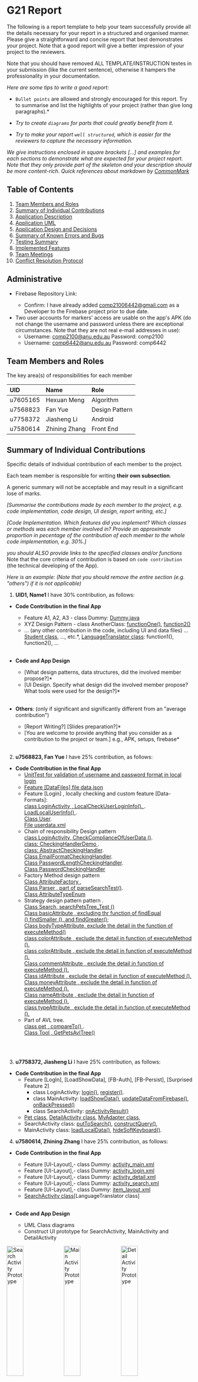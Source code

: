 # G21 Report

The following is a report template to help your team successfully provide all the details necessary for your report in a structured and organised manner. Please give a straightforward and concise report that best demonstrates your project. Note that a good report will give a better impression of your project to the reviewers.

Note that you should have removed ALL TEMPLATE/INSTRUCTION textes in your submission (like the current sentence), otherwise it hampers the professionality in your documentation.

*Here are some tips to write a good report:*

* `Bullet points` are allowed and strongly encouraged for this report. Try to summarise and list the highlights of your project (rather than give long paragraphs).*

* *Try to create `diagrams` for parts that could greatly benefit from it.*

* *Try to make your report `well structured`, which is easier for the reviewers to capture the necessary information.*

*We give instructions enclosed in square brackets [...] and examples for each sections to demonstrate what are expected for your project report. Note that they only provide part of the skeleton and your description should be more content-rich. Quick references about markdown by [CommonMark](https://commonmark.org/help/)*

## Table of Contents

1. [Team Members and Roles](#team-members-and-roles)
2. [Summary of Individual Contributions](#summary-of-individual-contributions)
3. [Application Description](#application-description)
4. [Application UML](#application-uml)
5. [Application Design and Decisions](#application-design-and-decisions)
6. [Summary of Known Errors and Bugs](#summary-of-known-errors-and-bugs)
7. [Testing Summary](#testing-summary)
8. [Implemented Features](#implemented-features)
9. [Team Meetings](#team-meetings)
10. [Conflict Resolution Protocol](#conflict-resolution-protocol)

## Administrative
- Firebase Repository Link: <insert-link-to-firebase-repository>
   - Confirm: I have already added comp21006442@gmail.com as a Developer to the Firebase project prior to due date.
- Two user accounts for markers' access are usable on the app's APK (do not change the username and password unless there are exceptional circumstances. Note that they are not real e-mail addresses in use):
   - Username: comp2100@anu.edu.au	Password: comp2100
   - Username: comp6442@anu.edu.au	Password: comp6442

## Team Members and Roles
The key area(s) of responsibilities for each member

| UID      | Name          | Role           |
|:---------|:--------------|:---------------|
| u7605165 | Hexuan Meng   | Algorithm      |
| u7568823 | Fan Yue       | Design Pattern |
| u7758372 | Jiasheng Li   | Android        |
| u7580614 | Zhining Zhang | Front End      |


## Summary of Individual Contributions

Specific details of individual contribution of each member to the project.

Each team member is responsible for writing **their own subsection**.

A generic summary will not be acceptable and may result in a significant lose of marks.

*[Summarise the contributions made by each member to the project, e.g. code implementation, code design, UI design, report writing, etc.]*

*[Code Implementation. Which features did you implement? Which classes or methods was each member involved in? Provide an approximate proportion in pecentage of the contribution of each member to the whole code implementation, e.g. 30%.]*

*you should ALSO provide links to the specified classes and/or functions*
Note that the core criteria of contribution is based on `code contribution` (the technical developing of the App).

*Here is an example: (Note that you should remove the entire section (e.g. "others") if it is not applicable)*

1. **UID1, Name1**  I have 30% contribution, as follows: <br>
  - **Code Contribution in the final App**
    - Feature A1, A2, A3 - class Dummy: [Dummy.java](https://gitlab.cecs.anu.edu.au/comp2100/group-project/ga-23s2/-/blob/main/items/media/_examples/Dummy.java)
    - XYZ Design Pattern -  class AnotherClass: [functionOne()](https://gitlab.cecs.anu.edu.au/comp2100/group-project/ga-23s2/-/blob/main/items/media/_examples/Dummy.java#L22-43), [function2()](the-URL)
    - ... (any other contribution in the code, including UI and data files) ... [Student class](../src/path/to/class/Student.java), ..., etc.*, [LanguageTranslator class](../src/path/to/class/LanguageTranslator.java): function1(), function2(), ... <br><br>

  - **Code and App Design** 
    - [What design patterns, data structures, did the involved member propose?]*
    - [UI Design. Specify what design did the involved member propose? What tools were used for the design?]* <br><br>

  - **Others**: (only if significant and significantly different from an "average contribution") 
    - [Report Writing?] [Slides preparation?]*
    - [You are welcome to provide anything that you consider as a contribution to the project or team.] e.g., APK, setups, firebase* <br><br>

2. **u7568823, Fan Yue**  I have 25% contribution, as follows: <br>
  - **Code Contribution in the final App**
     - [UnitTest for validation of  username and password format in local login](https://gitlab.cecs.anu.edu.au/u7758372/ga-23s2/-/blob/main/MyApplication/app/src/main/java/com/example/myapplication/tool/unitTest.java)
      - [Feature [DataFiles]  file  data.json ](https://gitlab.cecs.anu.edu.au/u7758372/ga-23s2/-/blob/main/MyApplication/app/src/main/res/raw/data.json)
       - Feature [Login] , locally checking  and custom feature [Data-Formats]:<br>[class  LoginActivity , LocalCheckUserLoginInfo(). ](https://gitlab.cecs.anu.edu.au/u7758372/ga-23s2/-/blob/main/MyApplication/app/src/main/java/com/example/myapplication/LoginActivity.java#L142).
       [LoadLocalUserInfo() ](https://gitlab.cecs.anu.edu.au/u7758372/ga-23s2/-/blob/main/MyApplication/app/src/main/java/com/example/myapplication/LoginActivity.java#L167) .<br>
       [Class User](https://gitlab.cecs.anu.edu.au/u7758372/ga-23s2/-/blob/main/MyApplication/app/src/main/java/com/example/myapplication/User.java).<br>
       [File userdata.xml ](https://gitlab.cecs.anu.edu.au/u7758372/ga-23s2/-/blob/main/MyApplication/app/src/main/res/xml/userdata.xml)
      - Chain of responsibility Design pattern  <br>[class LoginActivity, CheckComplianceOfUserData ()](https://gitlab.cecs.anu.edu.au/u7758372/ga-23s2/-/blob/main/MyApplication/app/src/main/java/com/example/myapplication/LoginActivity.java#L157).<br>
   [class: CheckingHandlerDemo ](https://gitlab.cecs.anu.edu.au/u7758372/ga-23s2/-/blob/main/MyApplication/app/src/main/java/com/example/myapplication/tool/CheckingHandler/CheckingHandlerDemo.java).<br>
   [class: AbstractCheckingHandler](https://gitlab.cecs.anu.edu.au/u7758372/ga-23s2/-/blob/main/MyApplication/app/src/main/java/com/example/myapplication/Interface/AbstractCheckingHandler.java).<br>
   [Class EmailFormatCheckingHandler](https://gitlab.cecs.anu.edu.au/u7758372/ga-23s2/-/blob/main/MyApplication/app/src/main/java/com/example/myapplication/tool/CheckingHandler/EmailFormatCheckingHandler.java).<br>
   [Class PasswordLengthCheckingHandler](https://gitlab.cecs.anu.edu.au/u7758372/ga-23s2/-/blob/main/MyApplication/app/src/main/java/com/example/myapplication/tool/CheckingHandler/PasswordCheckingHandler.java).<br>
   [Class PasswordCheckingHandler](https://gitlab.cecs.anu.edu.au/u7758372/ga-23s2/-/blob/main/MyApplication/app/src/main/java/com/example/myapplication/tool/CheckingHandler/PasswordLengthCheckingHandler.java)<br>
    -	Factory Method design pattern <br>[Class AttributeFactory ](https://gitlab.cecs.anu.edu.au/u7758372/ga-23s2/-/blob/main/MyApplication/app/src/main/java/com/example/myapplication/Parser/AttributeFolder/AttributeFactory.java),<br>
     [Class Parser , part of parseSearchTest()](https://gitlab.cecs.anu.edu.au/u7758372/ga-23s2/-/blob/main/MyApplication/app/src/main/java/com/example/myapplication/Parser/Parser.java#L72).<br>
     [Class AttributeTypeEnum](https://gitlab.cecs.anu.edu.au/u7758372/ga-23s2/-/blob/main/MyApplication/app/src/main/java/com/example/myapplication/tool/AttributeTypeEnum.java)<br>
    -	Strategy design pattern  pattern .<br>[Class Search, searchPetsTree_Test ()](https://gitlab.cecs.anu.edu.au/u7758372/ga-23s2/-/blob/main/MyApplication/app/src/main/java/com/example/myapplication/Parser/Search.java#L370)<br>
   [Class basicAttribute , excluding thr function of findEqual (),findSmaller (), and findGreater()](https://gitlab.cecs.anu.edu.au/u7758372/ga-23s2/-/blob/main/MyApplication/app/src/main/java/com/example/myapplication/Parser/AttributeFolder/basicAttribute.java);<br>
[Class bodyTypeAttribute, exclude the detail in the function of executeMethod()](https://gitlab.cecs.anu.edu.au/u7758372/ga-23s2/-/blob/main/MyApplication/app/src/main/java/com/example/myapplication/Parser/AttributeFolder/bodyTypeAttribute.java)<br>
[class colorAttribute , exclude the detail in function of executeMethod (). ](https://gitlab.cecs.anu.edu.au/u7758372/ga-23s2/-/blob/main/MyApplication/app/src/main/java/com/example/myapplication/Parser/AttributeFolder/colorAttribute.java)<br>
[class  colorAttribute , exclude the detail in function of executeMethod ().](https://gitlab.cecs.anu.edu.au/u7758372/ga-23s2/-/blob/main/MyApplication/app/src/main/java/com/example/myapplication/Parser/AttributeFolder/colorAttribute.java)<br>
[Class  commentAttribute , exclude the detail in function of executeMethod (). ](https://gitlab.cecs.anu.edu.au/u7758372/ga-23s2/-/blob/main/MyApplication/app/src/main/java/com/example/myapplication/Parser/AttributeFolder/commentAttribute.java)<br>
[Class idAttribute , exclude the detail in function of executeMethod ().](https://gitlab.cecs.anu.edu.au/u7758372/ga-23s2/-/blob/main/MyApplication/app/src/main/java/com/example/myapplication/Parser/AttributeFolder/idAttribute.java )<br>
[Class moneyAttribute , exclude the detail in function of executeMethod (). ](https://gitlab.cecs.anu.edu.au/u7758372/ga-23s2/-/blob/main/MyApplication/app/src/main/java/com/example/myapplication/Parser/AttributeFolder/moneyAttribute.java)<br>
[Class nameAttribute , exclude the detail in function of executeMethod (). ](https://gitlab.cecs.anu.edu.au/u7758372/ga-23s2/-/blob/main/MyApplication/app/src/main/java/com/example/myapplication/Parser/AttributeFolder/nameAttribute.java)<br>
[ class  typeAttribute , exclude the detail in function of executeMethod ().](https://gitlab.cecs.anu.edu.au/u7758372/ga-23s2/-/blob/main/MyApplication/app/src/main/java/com/example/myapplication/Parser/AttributeFolder/typeAttribute.java)<br>
    - Part of AVL tree. <br>[class pet , compareTo() ](https://gitlab.cecs.anu.edu.au/u7758372/ga-23s2/-/blob/main/MyApplication/app/src/main/java/com/example/myapplication/Pet.java#L50).<br>
     [Class Tool , GetPetsAvlTree()](https://gitlab.cecs.anu.edu.au/u7758372/ga-23s2/-/blob/main/MyApplication/app/src/main/java/com/example/myapplication/tool/Tool.java#L58)<br>

<br><br>

3. **u7758372, Jiasheng Li**  I have 25% contribution, as follows: <br>
- **Code Contribution in the final App**
    - Feature [LogIn], [LoadShowData], [FB-Auth], [FB-Persist], [Surprised Feature 2]
      - class LoginActivity: [login()](https://gitlab.cecs.anu.edu.au/u7758372/ga-23s2/-/blob/main/MyApplication/app/src/main/java/com/example/myapplication/LoginActivity.java#L57-100), [register()](https://gitlab.cecs.anu.edu.au/u7758372/ga-23s2/-/blob/main/MyApplication/app/src/main/java/com/example/myapplication/LoginActivity.java#L102-134).
      - class MainActivity: [loadShowData()](https://gitlab.cecs.anu.edu.au/u7758372/ga-23s2/-/blob/main/MyApplication/app/src/main/java/com/example/myapplication/MainActivity.java#L89-109), [updateDataFromFirebase()](https://gitlab.cecs.anu.edu.au/u7758372/ga-23s2/-/blob/main/MyApplication/app/src/main/java/com/example/myapplication/MainActivity.java#L144-167), [onBackPressed()](https://gitlab.cecs.anu.edu.au/u7758372/ga-23s2/-/blob/main/MyApplication/app/src/main/java/com/example/myapplication/MainActivity.java#L169-183)
      - class SearchActivity: [onActivityResult()](https://gitlab.cecs.anu.edu.au/u7758372/ga-23s2/-/blob/main/MyApplication/app/src/main/java/com/example/myapplication/SearchActivity.java#L85-120) 
    - [Pet class](https://gitlab.cecs.anu.edu.au/u7758372/ga-23s2/-/blob/main/MyApplication/app/src/main/java/com/example/myapplication/Pet.java), [DetailActivity class](https://gitlab.cecs.anu.edu.au/u7758372/ga-23s2/-/blob/main/MyApplication/app/src/main/java/com/example/myapplication/DetailActivity.java), [MyAdapter class](https://gitlab.cecs.anu.edu.au/u7758372/ga-23s2/-/blob/main/MyApplication/app/src/main/java/com/example/myapplication/MyAdapter.java),
    - SearchActivity class: [putToSearch()](https://gitlab.cecs.anu.edu.au/u7758372/ga-23s2/-/blob/main/MyApplication/app/src/main/java/com/example/myapplication/SearchActivity.java#L38-52), [constructQuery()](https://gitlab.cecs.anu.edu.au/u7758372/ga-23s2/-/blob/main/MyApplication/app/src/main/java/com/example/myapplication/SearchActivity.java#L54-83),
    - MainActivity class: [loadLocalData()](https://gitlab.cecs.anu.edu.au/u7758372/ga-23s2/-/blob/main/MyApplication/app/src/main/java/com/example/myapplication/MainActivity.java#L111-142), [hideSoftKeyboard()](https://gitlab.cecs.anu.edu.au/u7758372/ga-23s2/-/blob/main/MyApplication/app/src/main/java/com/example/myapplication/MainActivity.java#L185-195).

4. **u7580614, Zhining Zhang**  I have 25% contribution, as follows: <br>
  - **Code Contribution in the final App**
    - Feature [UI-Layout],- class Dummy: [activity_main.xml](https://gitlab.cecs.anu.edu.au/u7758372/ga-23s2/-/blob/main/MyApplication/app/src/main/res/layout/activity_main.xml)
    - Feature [UI-Layout],- class Dummy: [activity_login.xml](https://gitlab.cecs.anu.edu.au/u7758372/ga-23s2/-/blob/main/MyApplication/app/src/main/res/layout/activity_login.xml)
    - Feature [UI-Layout],- class Dummy: [activity_detail.xml](https://gitlab.cecs.anu.edu.au/u7758372/ga-23s2/-/blob/main/MyApplication/app/src/main/res/layout/activity_detail.xml)
    - Feature [UI-Layout],- class Dummy: [activity_search.xml](https://gitlab.cecs.anu.edu.au/u7758372/ga-23s2/-/blob/main/MyApplication/app/src/main/res/layout/activity_search.xml)
    - Feature [UI-Layout],- class Dummy: [item_layout.xml](https://gitlab.cecs.anu.edu.au/u7758372/ga-23s2/-/blob/main/MyApplication/app/src/main/res/layout/item_layout.xml)
    - [SearchActivity class](https://gitlab.cecs.anu.edu.au/-/ide/project/u7758372/ga-23s2/tree/main/-/MyApplication/app/src/main/java/com/example/myapplication/SearchActivity.java/)[LanguageTranslator class]<br><br>

- **Code and App Design**
  - UML Class diagrams 
  - Construct UI prototype for SearchActivity, MainActivity and DetailActivity

<img alt="Search Activity Prototype" src="Sample_pages_of_our_applications/SearchActivity_prototype.jpg" width="30%">
<img alt="Main Activity Prototype" src="Sample_pages_of_our_applications/MainActivity_prototype.jpg" width="30%">
<img alt="Detail Activity Prototype" src="Sample_pages_of_our_applications/DetailActivity_prototype.jpg" width="30%">

- **Others**:
    - [Report Writing?] [Slides preparation?]*
    - Firebase project setup: https://console.firebase.google.com/u/1/project/petconnect-2ea29/overview
        * Account Number: comp2100.6442.g21@gmail.com Password: comp.G21!
    - APK generating
    - Android project setup and demo
    - Git repo setup and management
    - Team management

<br><br>

4. **u7605165, Hexuan Meng**  I have 25% contribution, as follows: <br>
  - **Code Contribution in the final App**
    - Feature [Search], [Search-Invalid] - class Attribute: [Attribute.java](https://gitlab.cecs.anu.edu.au/u7758372/ga-23s2/-/blob/main/MyApplication/app/src/main/java/com/example/myapplication/Parser/Attribute.java)
    - class Parser: [Parser.java](https://gitlab.cecs.anu.edu.au/u7758372/ga-23s2/-/blob/main/MyApplication/app/src/main/java/com/example/myapplication/Parser/Parser.java)
    - class Search: [Search.java](https://gitlab.cecs.anu.edu.au/u7758372/ga-23s2/-/blob/main/MyApplication/app/src/main/java/com/example/myapplication/Parser/Search.java)
    - class Token: [Token.java](https://gitlab.cecs.anu.edu.au/u7758372/ga-23s2/-/blob/main/MyApplication/app/src/main/java/com/example/myapplication/Parser/Token.java)
    - class Tokenizer: [Tokenizer.java](https://gitlab.cecs.anu.edu.au/u7758372/ga-23s2/-/blob/main/MyApplication/app/src/main/java/com/example/myapplication/Parser/Tokenizer.java) <br>

  - **Code and App Design** 
    - AVL tree - class AVLTree: [AVLTree.java](https://gitlab.cecs.anu.edu.au/u7758372/ga-23s2/-/blob/main/MyApplication/app/src/main/java/com/example/myapplication/AVLTree/AVLTree.java)

<br><br>
## Application Description

Our application PetConnect is designed for pet adoption. PetConnect provides convenient, customized services for caring pet adopters.
Adopters can find their best-fit pets by PetConnect based on their favorite pet type, coat color, and body type.
PetConnect also provides an estimated adoption budget and comments from other users for adopters to refer to.

We believe that our design of PetConnect which takes into account the individual needs and abilities of adopters can significantly improve the adoption rate and quality of poor pets.

<img alt="Login Page" src="Sample_pages_of_our_applications/sample1.png" width="24%">
<img alt="Search Page" src="Sample_pages_of_our_applications/sample2.png" width="24%">
<img alt="Result Page" src="Sample_pages_of_our_applications/sample3.png" width="24%">
<img alt="Details Page" src="Sample_pages_of_our_applications/sample4.png" width="24%">

### Application Use Cases and or Examples

1. Target Users: Adopters who have preferences for pet characteristics
   * Users can search for pets based on criteria such as pet type (e.g., dog, cat, rabbit), coat color, and body type (e.g., small, medium, large).
   * Users can search and browse comments to get additional information about pets.
   * The application will provide a list of pets that match the user's preferences, helping them find their best-fit pet.

2. Target Users: Adopters with limited financial means
   * Users can set a budget and receive recommendations within their specified limits.
   * PetConnect offers a feature to estimate the adoption budget, which considers factors like the pet's breed, age, and expected ongoing costs (e.g., food, veterinary care).

3. Target Users: Owners of their lost pets
   * Users can find their pets by searching pets' names, characteristics or any information about missing.

4. Target Users: Investors (e.g., herdsman, zoo, working animal training center, etc).
   * Users can look for the animals they need based on searching characteristics and comments and observing the photos
<hr> 

### Application UML
#### UML Class diagram of the whole application
![UML Class diagram of the whole application](UML_diagrams/MainActivity_structure.svg) <br>
#### UML Class diagram of Login and Sign up process
![UML Class diagram of Login and Sign up process](UML_diagrams/LoginActivity_structure.svg) <br>
#### UML Class diagram of AVL Tree implementation
![UML Class diagram of AVL Tree implementation](UML_diagrams/AVLTree_structure.svg) <br>

<hr>

## Application Design and Decisions

<hr>

### Data Structures

*I used the following data structures in my project:*

1. *AVL tree*
   * *Objective: used for storing pets for [Search] feature.*
   * *Code Locations: defined in [Class AVLTree](https://gitlab.cecs.anu.edu.au/u7758372/ga-23s2/-/blob/main/MyApplication/app/src/main/java/com/example/myapplication/AVLTree/AVLTree.java)*
   * *Reasons:*
      * *Dynamic Operations*<br>
      It is more efficient than Red-black tree for searching with a time complexity O(log n).We don't need to often insert items into the tree, so the performance of insertion is not as important as searching.
      * *Balanced Binary Search Trees* <br>
      AVL trees are a type of self-balancing binary search tree. Every insertion operation ensures that the tree remains balanced, which means the height of the tree is always maintained at `O(log n)`. This ensures that search operations are fast and have a time complexity of `O(log n)` and is much better than many sorting algorithms that might require O(n) space..
      * *In-Order Traversal Efficiency*: <br>
      there's a need in our application to retrieve data in a sorted manner (e.g., display all pets in money-descending order), AVL trees allow efficient in-order traversal.
      * *Memory Usage*: <br>
      Unlike Hash Maps or Hash Tables which might use arrays and linked lists with additional overhead for handling collisions, AVL trees use a simple node-based structure. Each node in the AVL tree typically contains the data, a height (integer), and pointers to left and right children. This can lead to efficient memory usage.

<hr>

### Design Patterns

1. *Chain of responsibility Design Pattern*
   * *Objective:* used for validate the format of username and password in Login function.
   * *Code Locations:* defined in [Class LoginActivity, CheckComplianceOfUserData () ](https://gitlab.cecs.anu.edu.au/u7758372/ga-23s2/-/blob/main/MyApplication/app/src/main/java/com/example/myapplication/LoginActivity.java#L164)<br>
and proceed in [class: CheckingHandlerDemo ](https://gitlab.cecs.anu.edu.au/u7758372/ga-23s2/-/blob/main/MyApplication/app/src/main/java/com/example/myapplication/tool/CheckingHandler/CheckingHandlerDemo.java); 
[class: AbstractCheckingHandler ](https://gitlab.cecs.anu.edu.au/u7758372/ga-23s2/-/blob/main/MyApplication/app/src/main/java/com/example/myapplication/Interface/AbstractCheckingHandler.java) <br>and [Class EmailFormatCheckingHandler](https://gitlab.cecs.anu.edu.au/u7758372/ga-23s2/-/blob/main/MyApplication/app/src/main/java/com/example/myapplication/tool/CheckingHandler/EmailFormatCheckingHandler.java) , 
[Class PasswordLengthCheckingHandler ](https://gitlab.cecs.anu.edu.au/u7758372/ga-23s2/-/blob/main/MyApplication/app/src/main/java/com/example/myapplication/tool/CheckingHandler/PasswordCheckingHandler.java) ,<br>
[Class PasswordCheckingHandler](https://gitlab.cecs.anu.edu.au/u7758372/ga-23s2/-/blob/main/MyApplication/app/src/main/java/com/example/myapplication/tool/CheckingHandler/PasswordLengthCheckingHandler.java)
   * *Reasons:*
      * Modularity: The system can be made more modular by encapsulating each check (such as email format, password length, password format, etc.) in a separate class or module. Without changing the current code, we could quickly add a new link in the chain if a new validation requirement arose. 
      * Flexibility:Simply rearranging the chain's links will result in a new order for the checks. For example, we only need to rearrange the links if we choose to verify the strength of the password before the email format.
      * Maintainability:In the event that a specific validation logic needs to be modified in the future, we just need to update that link in the chain; the other checks remain unchanged.
      * Decoupling:The pattern separates the receivers—the individual validation checks—from the sender, which in this case is the portion of our app that initiates the login validation. The system's constituent parts can remain independent and cohesive thanks to this decoupling. 
      * Stop On Failure:The chain can be stopped as soon as one of the validators fails, depending on how we implement it. This can be effective because, once a failure is identified, it won't call upon additional validators needlessly. 

1. *Factory Method Design Pattern*
   * *Objective:* used for create a specified filter-attribute regarding the input-query.
   * *Code Locations:*defined in [Class AttributeFactory](https://gitlab.cecs.anu.edu.au/u7758372/ga-23s2/-/blob/main/MyApplication/app/src/main/java/com/example/myapplication/Parser/AttributeFolder/AttributeFactory.java);<br>
and proceed in  [class: Parser , part of parseSearchTest()](https://gitlab.cecs.anu.edu.au/u7758372/ga-23s2/-/blob/main/MyApplication/app/src/main/java/com/example/myapplication/Parser/Parser.java#L74);<br>
[class: AbstractCheckingHandler ](https://gitlab.cecs.anu.edu.au/u7758372/ga-23s2/-/blob/main/MyApplication/app/src/main/java/com/example/myapplication/Interface/AbstractCheckingHandler.java);<br>
[Class AttributeTypeEnum ](https://gitlab.cecs.anu.edu.au/u7758372/ga-23s2/-/blob/main/MyApplication/app/src/main/java/com/example/myapplication/tool/AttributeTypeEnum.java)
   * *Reasons:*
      * Variability in Attribute Types: A factory can assist in creating the appropriate kind of attribute based on the query input if we anticipate having many more attribute types in the future than just "money" and "color." 
      * Complex Creation Logic: Coding can become cleaner and easier to maintain if an attribute creation process (such as initializing related data structures, setting default values, etc.) is complex and is contained within a factory.
      * Extensibility:We may add more features as our app develops. We can easily expand our attribute creation process with the aid of a factory method. 

3. *Strategy Design Pattern*
   * *Objective:* used for filter the data sample with different logic.
   * *Code Locations:* [Class Search, searchPetsTree_Test ()](https://gitlab.cecs.anu.edu.au/u7758372/ga-23s2/-/blob/main/MyApplication/app/src/main/java/com/example/myapplication/Parser/Search.java#L370);<br>
defined in [Class IAttribute](https://gitlab.cecs.anu.edu.au/u7758372/ga-23s2/-/blob/main/MyApplication/app/src/main/java/com/example/myapplication/Interface/IAttribute.java);<br>
and proceed in [Class basicAttribute , excluding thr function of findEqual (),findSmaller (), and findGreater()](https://gitlab.cecs.anu.edu.au/u7758372/ga-23s2/-/blob/main/MyApplication/app/src/main/java/com/example/myapplication/Parser/AttributeFolder/basicAttribute.java);<br>
[Class bodyTypeAttribute, exclude the detail in the function of executeMethod()](https://gitlab.cecs.anu.edu.au/u7758372/ga-23s2/-/blob/main/MyApplication/app/src/main/java/com/example/myapplication/Parser/AttributeFolder/bodyTypeAttribute.java)
[class colorAttribute , exclude the detail in function of executeMethod (). ](https://gitlab.cecs.anu.edu.au/u7758372/ga-23s2/-/blob/main/MyApplication/app/src/main/java/com/example/myapplication/Parser/AttributeFolder/colorAttribute.java)<br>
[class  colorAttribute , exclude the detail in function of executeMethod ().](https://gitlab.cecs.anu.edu.au/u7758372/ga-23s2/-/blob/main/MyApplication/app/src/main/java/com/example/myapplication/Parser/AttributeFolder/colorAttribute.java)<br>
[Class  commentAttribute , exclude the detail in function of executeMethod (). ](https://gitlab.cecs.anu.edu.au/u7758372/ga-23s2/-/blob/main/MyApplication/app/src/main/java/com/example/myapplication/Parser/AttributeFolder/commentAttribute.java)<br>
[Class idAttribute , exclude the detail in function of executeMethod ().](https://gitlab.cecs.anu.edu.au/u7758372/ga-23s2/-/blob/main/MyApplication/app/src/main/java/com/example/myapplication/Parser/AttributeFolder/idAttribute.java )<br>
[Class moneyAttribute , exclude the detail in function of executeMethod (). ](https://gitlab.cecs.anu.edu.au/u7758372/ga-23s2/-/blob/main/MyApplication/app/src/main/java/com/example/myapplication/Parser/AttributeFolder/moneyAttribute.java)<br>
[Class nameAttribute , exclude the detail in function of executeMethod (). ](https://gitlab.cecs.anu.edu.au/u7758372/ga-23s2/-/blob/main/MyApplication/app/src/main/java/com/example/myapplication/Parser/AttributeFolder/nameAttribute.java)<br>
[ class  typeAttribute , exclude the detail in function of executeMethod ().](https://gitlab.cecs.anu.edu.au/u7758372/ga-23s2/-/blob/main/MyApplication/app/src/main/java/com/example/myapplication/Parser/AttributeFolder/typeAttribute.java)<br>
   * *Reasons:*
      * Encapsulation of Filtering Logic: Every filtering criterion (like money or color) can be contained within a separate class. This makes the codebase clean and organized by guaranteeing that the logic for each criterion is isolated. 
      * Flexibility in Filtering: Future filtering criteria can be easily added with the Strategy pattern. We can simply add a new filtering strategy without changing the existing code if we later decide to filter based on another attribute, like "size" or "date." 
      * Dynamic Filter Selection:We can choose the best filtering strategy at runtime because the filtering logic is separated from the main application logic. For example, once the query has been parsed, we can use the user's input to dynamically instantiate and apply the required filter strategies. 
      * Maintainability and Extensibility:Because every strategy class is in charge of a particular kind of filtering, the Single Responsibility Principle is encouraged. It is now simpler to identify problems, update specific filter logic, and expand the system with additional filter types thanks to this separation.  
      * Testability: The decoupling and modularization of the filtering logic makes it simpler to write unit tests for every strategy. To make sure that every component of your filtering logic functions as intended, you can test each filtering criterion separately. 
<hr>

### Parser

### <u>Grammar(s)</u>
We designed two grammars, the first one is more strict than the second.
   * *Reasons:*
      * We want our app to return accurate search results if the search input strictly follows our first grammar.
      * we also want it to accept a broader range of search inputs, and return the results based on the parts that can be recognized by our second grammar.

In conclusion, compared with only using one grammar, our design can accept more search inputs, and guarantee the correctness of search results without crashing our app. 

First grammar for normal search:

Production Rules:

    <Search> ::= (<Attribute> <separator>){0-6} <Attribute> | <>
    <Attribute> ::= <identifier> <operator> (<numeric literal> | <string literal>){0-1}

Second grammar for invalid search:

Production Rules:

    <Search> ::= <attribute>*
    <Attribute> ::= <identifier> <operator>{0-1} (<numeric literal> | <string literal>){0-1}


### <u>Tokenizers and Parsers</u>

   * *Code Locations: defined in [Class Tokenizer](https://gitlab.cecs.anu.edu.au/u7758372/ga-23s2/-/blob/main/MyApplication/app/src/main/java/com/example/myapplication/Parser/Tokenizer.java) and [Class Parser](https://gitlab.cecs.anu.edu.au/u7758372/ga-23s2/-/blob/main/MyApplication/app/src/main/java/com/example/myapplication/Parser/Parser.java)*

Since we have two grammars, we created two parse methods for each grammar. If the first parse method failed to parse the input, we will use another method to parse it. This means we can handle both valid and invalid inputs accordingly without crashing our app.

<hr>

## Implemented Features

### Basic Features
1. [LogIn]. Users must be able to log in (not necessarily sign up). (easy)
   * Important: You must include the following two accounts for markers' access to your App:
     * Username: comp2100@anu.edu.au&emsp;Password: comp2100
     * Username: comp6442@anu.edu.au&emsp;Password: comp6442
   * Code: [Class LoginActivity, method login](https://gitlab.cecs.anu.edu.au/u7758372/ga-23s2/-/blob/main/MyApplication/app/src/main/java/com/example/myapplication/LoginActivity.java#L57-100) and [method register](https://gitlab.cecs.anu.edu.au/u7758372/ga-23s2/-/blob/main/MyApplication/app/src/main/java/com/example/myapplication/LoginActivity.java#L102-134)
   * Description of your implementation:
     * User will log in by:
         1. Firebase Authentication if network is available,
         2. Local user information if (a) fails, by method [LocalCheckUserLoginInfo](https://gitlab.cecs.anu.edu.au/u7758372/ga-23s2/-/blob/main/MyApplication/app/src/main/java/com/example/myapplication/LoginActivity.java#L136-148).
     * And this method will check if:
         1. Input is empty,
         2. Input is in right format, by method [CheckComplianceOfUserData](https://gitlab.cecs.anu.edu.au/u7758372/ga-23s2/-/blob/main/MyApplication/app/src/main/java/com/example/myapplication/LoginActivity.java#L150-159).
     * And will display the corresponding result messages by Toast if login fails.

2. [DataFiles] ,Create data file(s) with at least 2,500 valid data instances,
   * Code to the Data File ：[File  data.json](https://gitlab.cecs.anu.edu.au/u7758372/ga-23s2/-/blob/main/MyApplication/app/src/main/res/raw/data.json)

3. [LoadShowData]. When a user is logged in, load data (from the file(s) and/or Firebase) at regular time intervals,
   and visualise the same in the App. <br> (e.g., If the main page contains a list of featured products, the user may see
   an increased number of products; <br> as well as receive notifications from interactions simulated from the data
   stream). (medium)
   * Code: [Class MainActivity, method loadShowData](https://gitlab.cecs.anu.edu.au/u7758372/ga-23s2/-/blob/main/MyApplication/app/src/main/java/com/example/myapplication/MainActivity.java#L89-109)
   * Description of your implementation:
     * The application will load data and show:
       1. All the data if user doesn't input a query in SearchActivity,
       2. Search result if user inputs a query in SearchActivity.

4. [Search]. Users must be able to search for information on your app. (medium)<br>
   The application is dependent on your app theme. E.g., search for information of products, users, by certain
   criteria (e.g. #apple $1-2).
   * Code: [Class Search](https://gitlab.cecs.anu.edu.au/u7758372/ga-23s2/-/blob/main/MyApplication/app/src/main/java/com/example/myapplication/Parser/Search.java)
   * Description of feature: This feature enables users to get search results based on their input. <br>
   * Description of your implementation: When users input their search, we use our parser to parse that string into a search object. Then we will get all the pets according to the user's specified budget, because the pets are inserted in our tree data structure by their price. By doing so, we can increase the performance of each search operation. After that, we just perform search against other attributes in the search object. <br>

### Custom Features
Feature Category: Search-related features <br>
1. [Search-Invalid]. On top of giving search results from valid inputs, search functionality can process and correctly handle partially invalid search queries and give meaningful results. (medium)
   * Code: [Class Search](https://gitlab.cecs.anu.edu.au/u7758372/ga-23s2/-/blob/main/MyApplication/app/src/main/java/com/example/myapplication/Parser/Search.java)
   * Description of feature: This feature allows users to input partial invalid search, then return the results based on the valid part of their search without crashing the app.  <br>
   * Description of your implementation: When users input their search, we first parse it according to our first grammar as a normal search. If any illegal production exception are thrown, we will catch it then use our second grammar to parse the input string. If our parser can recognize any part of the search, we return the results accordingly.

2. [Search-Filter]. Sort and filter a list of items returned from searches, with the use of suitable UI components. (easy)
    * Code: [Class SearchActivity, entire file](https://gitlab.cecs.anu.edu.au/u7758372/ga-23s2/-/blob/main/MyApplication/app/src/main/java/com/example/myapplication/SearchActivity.java)
    * Help users pre-filter search results with a simple and intuitive UI to quickly reach their search goals.

<br><br>
Feature Category: UI Design and Testing <br>
1. [UI-Layout]. Incorporate suitable layout adjustments in the UI components for portrait and landscape layout variants, as well as different screen sizes. (easy)
    * Code: [Class activity_main, entire file](https://gitlab.cecs.anu.edu.au/u7758372/ga-23s2/-/blob/main/MyApplication/app/src/main/res/layout/activity_main.xml)
    * [Class activity_login, entire file](https://gitlab.cecs.anu.edu.au/u7758372/ga-23s2/-/blob/main/MyApplication/app/src/main/res/layout/activity_login.xml)
    * [Class activity_detail, entire file](https://gitlab.cecs.anu.edu.au/u7758372/ga-23s2/-/blob/main/MyApplication/app/src/main/res/layout/activity_detail.xml)
    * [Class activity_search, entire file](https://gitlab.cecs.anu.edu.au/u7758372/ga-23s2/-/blob/main/MyApplication/app/src/main/res/layout/activity_search.xml)
    * [Class item_layout, entire file](https://gitlab.cecs.anu.edu.au/u7758372/ga-23s2/-/blob/main/MyApplication/app/src/main/res/layout/item_layout.xml)
    * Description of your implementation:
        1. User-friendly design
           The PetConnect interface is intuitive and user-friendly, with important buttons (such as the login and
           register buttons, as well as the query button) located within reach of the user's one-handed thumb, ensuring
           that users can easily navigate and use the application's various functions.
        2. Consistent UI style
           The app ensures a consistent look and feel by using a uniform dark background scheme, as well as brightly
           colored fonts and buttons, which enhances the overall user experience.
        3. Responsive design
           PetConnect's layout takes into account different screen sizes and resolutions, such as 19:9, 18:9, and 16:9,
           ensuring that it performs well on a variety of devices.
        4. Attention to detail
           The UI interface uses gradient shadows to make elements more attractive, and rounded bubble styles to wrap
           important fonts, emphasizing the depth and multi-dimensionality of the design.
        5. Optimized list display
           The use of ListViews and custom adapters ensures that comments and other list content are displayed
           effectively.
        6. Interactivity and Feedback
           Effective UI elements such as AutoCompleteTextView and RangeSlider interact with users and provide them with
           the necessary feedback to make the application more dynamic and interactive.


<br><br>
Feature Category: Greater Data Usage, Handling and Sophistication <br>
1. [Data-Formats]. Read data from local files in at least 2 different formats (JSON, XML, etc.). (easy)
    * Code:[Class LoginActivity , LocalCheckUserLoginInfo()](https://gitlab.cecs.anu.edu.au/u7758372/ga-23s2/-/blob/main/MyApplication/app/src/main/java/com/example/myapplication/LoginActivity.java#L142) and [LoadLocalUserInfo() ](https://gitlab.cecs.anu.edu.au/u7758372/ga-23s2/-/blob/main/MyApplication/app/src/main/java/com/example/myapplication/LoginActivity.java#L167),<br>[Class User ](https://gitlab.cecs.anu.edu.au/u7758372/ga-23s2/-/blob/main/MyApplication/app/src/main/java/com/example/myapplication/User.java).
    [File userdata.xml](https://gitlab.cecs.anu.edu.au/u7758372/ga-23s2/-/blob/main/MyApplication/app/src/main/res/xml/userdata.xml).
    [File  data.json ](https://gitlab.cecs.anu.edu.au/u7758372/ga-23s2/-/blob/main/MyApplication/app/src/main/res/raw/data.json)
    * Description of your implementation: storing the data sample in json format  and storing the user’s username and password in xml format. The json used to get the datasample. And the xml used to checking the validation of the input information.

<br><br>
Feature Category: Firebase Integration <br>
1. [FB-Auth]. Use Firebase to implement User Authentication/Authorisation. (easy)
    * Code: [Class LoginActivity, method login](https://gitlab.cecs.anu.edu.au/u7758372/ga-23s2/-/blob/main/MyApplication/app/src/main/java/com/example/myapplication/LoginActivity.java#L57-100) and [method register](https://gitlab.cecs.anu.edu.au/u7758372/ga-23s2/-/blob/main/MyApplication/app/src/main/java/com/example/myapplication/LoginActivity.java#L102-134)
    * Description of your implementation:
      * User will log in or sign up by Firebase Authentication if network is available,
      * And will display the corresponding result messages by Toast if login or sign up fails.

2. [FB-Persist]. Use Firebase to persist all data used in your app. (medium)
   * Code: [Class MainActivity, method updateDataFromFirebase](https://gitlab.cecs.anu.edu.au/u7758372/ga-23s2/-/blob/main/MyApplication/app/src/main/java/com/example/myapplication/MainActivity.java#L144-167)
   * Description of your implementation:
     * Method to fetch latest data from Firebase when network is available,
     * Load local data instead when it's fetching because this task is asynchronous,
     * So once it's done, it will update the data loaded by application.
<hr>

### Surprised Features

1. How to rank the items returned for a given search (a ranking algorithm);
   * Code: [Class AVLTree, method insert](https://gitlab.cecs.anu.edu.au/u7758372/ga-23s2/-/blob/main/MyApplication/app/src/main/java/com/example/myapplication/AVLTree/AVLTree.java#L35-67) and [Class Pet, method compareTo](https://gitlab.cecs.anu.edu.au/u7758372/ga-23s2/-/blob/main/MyApplication/app/src/main/java/com/example/myapplication/Pet.java#L49-52)
   * Explanations on solution:
       * All search results will be ranked depends on the cost of pets in our project, from low to high,
       * Because our application aims to 

2. Log previous searches and user information to improve search results;
   * Code: [Class SearchActivity, method onActivityResult](https://gitlab.cecs.anu.edu.au/u7758372/ga-23s2/-/blob/main/MyApplication/app/src/main/java/com/example/myapplication/SearchActivity.java#L85-120) and [Class MainActivity, method onBackPressed](https://gitlab.cecs.anu.edu.au/u7758372/ga-23s2/-/blob/main/MyApplication/app/src/main/java/com/example/myapplication/MainActivity.java#L169-183)
   * Explanations on solution:
     * Because of Android logic, information will lose in transferring between activities, especially returning from the next activity,
     * In our project, the query may not be updated in SearchActivity if users keep searching in MainActivity,
     * Thus, we want to return the last query from MainActivity to SearchActivity to maintain smooth user experiences.

3. A strategy for showing ads (promoted items);
   * Explanations on solution:
     * We have decided not to show ads at present for the following reasons:
       1. Showing ads early in the app's launch can give users a bad first impression.
       2. An application showing ads early in its launch is generally regarded as an **Adware**.
       3. As our application is for charity, we don't exploit poor displaced animals for profit.
     * However, if we are unable to keep running in the future, we may consider including a small amount of ads.

4. A new strategy for visualising the traditional list of results.
   * Not implemented.

<br> <hr>

## Summary of Known Errors and Bugs

*[Where are the known errors and bugs? What consequences might they lead to?]*
*List all the known errors and bugs here. If we find bugs/errors that your team does not know of, it shows that your testing is not thorough.*

*Here is an example:*

1. *Bug 1:*
   - *A space bar (' ') in the sign in email will crash the application.*
   - ...

2. *Bug 2:*
3. ...

<br> <hr>


## Testing Summary

*[What features have you tested? What is your testing coverage?]*
*Please provide some screenshots of your testing summary, showing the achieved testing coverage. Feel free to provide further details on your tests.*

*Here is an example:*

1. Tests for Search
   - Code: [TokenizerTest Class, entire file](https://gitlab.cecs.anu.edu.au/u7758372/ga-23s2/-/blob/main/MyApplication/app/src/main/java/com/example/myapplication/Parser/TokenizerTest.java) for the [Tokenizer Class, entire file](https://gitlab.cecs.anu.edu.au/u7758372/ga-23s2/-/blob/main/MyApplication/app/src/main/java/com/example/myapplication/Parser/Tokenizer.java)
   
   ![TokenizerTest.png](./TokenizerTest.png)
   - Code: [AVLTreeTest Class, entire file](https://gitlab.cecs.anu.edu.au/u7758372/ga-23s2/-/blob/main/MyApplication/app/src/main/java/com/example/myapplication/AVLTree/AVLTreeTest.java) for the [AVLTree Class, entire file](https://gitlab.cecs.anu.edu.au/u7758372/ga-23s2/-/blob/main/MyApplication/app/src/main/java/com/example/myapplication/AVLTree/AVLTree.java)

   ![AVLTreeTest.png](./AVLTreeTest.png)
   - *Number of test cases: 10*
   - *Code coverage: 100%*
   - *Types of tests created and descriptions: Black box tests to test the functionality of tokenizer and tree data structure*

2. Tests for the format-validation-method of username and password 

   - [unitTest  Class](https://gitlab.cecs.anu.edu.au/u7758372/ga-23s2/-/blob/main/MyApplication/app/src/main/java/com/example/myapplication/tool/unitTest.java) for the[CheckingHandlerDemo Class]( https://gitlab.cecs.anu.edu.au/u7758372/ga-23s2/-/blob/main/MyApplication/app/src/main/java/com/example/myapplication/tool/CheckingHandler/CheckingHandlerDemo.java).
   - Number of test cases:  6
   - Code coverage:100%
   - Types of tests created and descriptions:  
   test the format-validation-method of username and password. Wrong format will return relevant result. For instance, if the password is “123456678”, the test would return “the password should contain digitals and letters”
   ![image.png](./image.png)
<br> <hr>


## Team Management

### Team Meetings
* Link to the minutes of your meetings like above. There must be at least 4 team meetings.
  (each commited within 2 days aftre the meeting)
* Your meetings should also have a reasonable date spanning across Week 6 to 11.*


- *[Team Meeting 1](meeting1.md)*
- *[Team Meeting 2](meeting2.md)*
- *[Team Meeting 3](meeting3.md)*
- *[Team Meeting 4](meeting4.md)*
<hr>

### Conflict Resolution Protocol
1. **Open Communication**:
- Encourage open and honest communication within the team. Team members should feel comfortable expressing concerns, ideas, and feedback.

2. **Define Clear Roles and Responsibilities**:
- Ensure that each team member understands their role and responsibilities. Clear job descriptions can help prevent conflicts arising from misunderstandings about who should do what.

3. **Regular Meetings**:
- Hold regular team meetings to discuss progress, challenges, and potential conflicts. These meetings can be daily stand-ups, weekly check-ins, or as needed.

4. **Documentation**:
- Keep thorough documentation of project requirements, design decisions, and coding standards. This documentation serves as a reference point to resolve disputes based on facts.

5. **Issue Tracking**:
- Use project management tools like JIRA, Trello, or Asana to track issues and feature requests. Ensure that every concern or feature request is documented, assigned, and tracked.

6. **Peer Review**:
- Implement a peer review process for code, design, and other project elements. Peer reviews can catch issues early and improve overall quality.

7. **Mediation**:
- Designate a mediator or team lead responsible for conflict resolution. When conflicts arise, team members can approach the mediator for assistance.

8. **Private Discussions**:
- When conflicts occur, encourage team members to have private, one-on-one discussions before involving the entire team. Often, issues can be resolved at this level.

9. **Conflict Resolution Meeting**:
- If a conflict persists, schedule a dedicated conflict resolution meeting. During this meeting:
    - Identify the root cause of the conflict.
    - Listen to all parties involved.
    - Brainstorm potential solutions.
    - Collaboratively agree on a resolution plan.
    - Assign responsibilities and set deadlines for implementing the solution.

10. **Escalation**:
- Define a clear escalation process for conflicts that cannot be resolved within the team. This might involve involving higher-level management or stakeholders.

11. **Follow-Up**:
- After implementing a resolution, follow up to ensure that the conflict has been resolved satisfactorily. Make adjustments if necessary.

12. **Learn and Improve**:
- After conflicts are resolved, conduct a post-mortem or lessons learned session to identify ways to prevent similar conflicts in the future.

13. **Positive Team Culture**:
- Foster a positive team culture that values collaboration, respect, and diversity of thought. A healthy team culture can preempt many conflicts.

14. **Training and Development**:
- Invest in training and professional development opportunities for team members to improve their skills and reduce conflicts stemming from knowledge gaps.

15. **Conflict Prevention**:
- Whenever possible, focus on preventing conflicts by establishing clear processes, standards, and expectations from the outset of the project.
